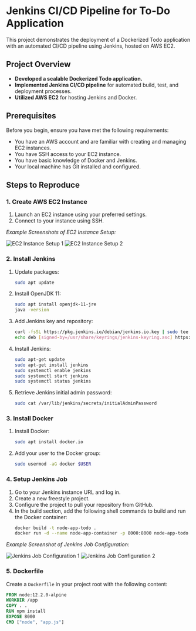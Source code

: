 # Jenkins CI/CD Pipeline for To-Do Application

This project demonstrates the deployment of a Dockerized Todo application with an automated CI/CD pipeline using Jenkins, hosted on AWS EC2.

## Project Overview

- **Developed a scalable Dockerized Todo application.**
- **Implemented Jenkins CI/CD pipeline** for automated build, test, and deployment processes.
- **Utilized AWS EC2** for hosting Jenkins and Docker.

## Prerequisites

Before you begin, ensure you have met the following requirements:
- You have an AWS account and are familiar with creating and managing EC2 instances.
- You have SSH access to your EC2 instance.
- You have basic knowledge of Docker and Jenkins.
- Your local machine has Git installed and configured.

## Steps to Reproduce

### 1. Create AWS EC2 Instance
1. Launch an EC2 instance using your preferred settings.
2. Connect to your instance using SSH.

*Example Screenshots of EC2 Instance Setup:*

![EC2 Instance Setup 1](images/EC2_1.png)
![EC2 Instance Setup 2](images/Ec2_security_group.png)

### 2. Install Jenkins
1. Update packages:
    ```sh
    sudo apt update
    ```
2. Install OpenJDK 11:
    ```sh
    sudo apt install openjdk-11-jre
    java -version
    ```
3. Add Jenkins key and repository:
    ```sh
    curl -fsSL https://pkg.jenkins.io/debian/jenkins.io.key | sudo tee /usr/share/keyrings/jenkins-keyring.asc > /dev/null
    echo deb [signed-by=/usr/share/keyrings/jenkins-keyring.asc] https://pkg.jenkins.io/debian binary/ | sudo tee /etc/apt/sources.list.d/jenkins.list > /dev/null
    ```
4. Install Jenkins:
    ```sh
    sudo apt-get update
    sudo apt-get install jenkins
    sudo systemctl enable jenkins
    sudo systemctl start jenkins
    sudo systemctl status jenkins
    ```
5. Retrieve Jenkins initial admin password:
    ```sh
    sudo cat /var/lib/jenkins/secrets/initialAdminPassword
    ```


### 3. Install Docker
1. Install Docker:
    ```sh
    sudo apt install docker.io
    ```
2. Add your user to the Docker group:
    ```sh
    sudo usermod -aG docker $USER
    ```

### 4. Setup Jenkins Job
1. Go to your Jenkins instance URL and log in.
2. Create a new freestyle project.
3. Configure the project to pull your repository from GitHub.
4. In the build section, add the following shell commands to build and run the Docker container:
    ```sh
    docker build -t node-app-todo .
    docker run -d --name node-app-container -p 8000:8000 node-app-todo
    ```

*Example Screenshot of Jenkins Job Configuration:*

![Jenkins Job Configuration 1](images/Jenkins_build_github_push.png)
![Jenkins Job Configuration 2](images/Jenkins_build_user.png)

### 5. Dockerfile
Create a `Dockerfile` in your project root with the following content:
```dockerfile
FROM node:12.2.0-alpine
WORKDIR /app
COPY . .
RUN npm install
EXPOSE 8000
CMD ["node", "app.js"]
